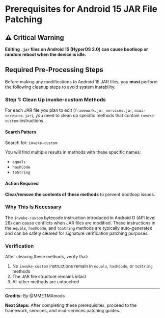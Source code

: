 # Prerequisites for Android 15 JAR File Patching

## ⚠️ Critical Warning

**Editing `.jar` files on Android 15 (HyperOS 2.0) can cause bootloop or random reboot when the device is idle.**

## Required Pre-Processing Steps

Before making any modifications to Android 15 JAR files, you **must** perform the following cleanup steps to avoid system instability.

### Step 1: Clean Up invoke-custom Methods

For each JAR file you plan to edit (`framework.jar`, `services.jar`, `miui-services.jar`), you need to clean up specific methods that contain `invoke-custom` instructions.

#### Search Pattern

Search for: `invoke-custom`

You will find multiple results in methods with these specific names:
- `equals`
- `hashCode`
- `toString`

#### Action Required

**Clear/remove the contents of these methods** to prevent bootloop issues.

### Why This Is Necessary

The `invoke-custom` bytecode instruction introduced in Android O (API level 26) can cause conflicts when JAR files are modified. These instructions in the `equals`, `hashCode`, and `toString` methods are typically auto-generated and can be safely cleared for signature verification patching purposes.

### Verification

After clearing these methods, verify that:
1. No `invoke-custom` instructions remain in `equals`, `hashCode`, or `toString` methods
2. The JAR file structure remains intact
3. All other methods are untouched

---

**Credits:** By @MMETMAmods

**Next Steps:** After completing these prerequisites, proceed to the framework, services, and miui-services patching guides.

